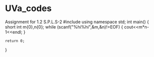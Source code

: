 # UVa_codes
Assignment for 1.2 S.P.L.S-2 
#include <iostream>
using namespace std;
int main()
{
    short int  m{0},n{0};
    while (scanf("%hi%hi",&m,&n)!=EOF)
    {
        cout<<m*n-1<<endl;
    }

    return 0;
}
